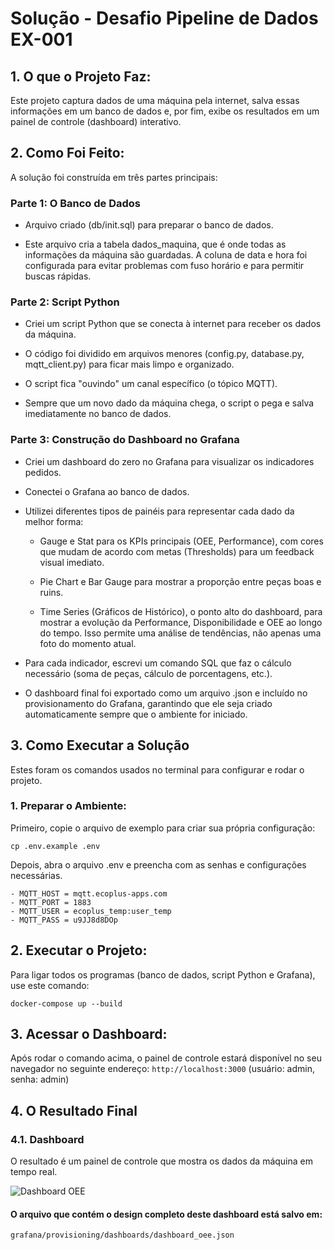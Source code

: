 # Solução - Desafio Pipeline de Dados EX-001

## 1. O que o Projeto Faz:
Este projeto captura dados de uma máquina pela internet, salva essas informações em um banco de dados e, por fim, exibe os resultados em um painel de controle (dashboard) interativo.

## 2. Como Foi Feito:
A solução foi construída em três partes principais:

### Parte 1: O Banco de Dados
- Arquivo criado (db/init.sql) para preparar o banco de dados.

- Este arquivo cria a tabela dados_maquina, que é onde todas as informações da máquina são guardadas. A coluna de data e hora foi configurada para evitar problemas com fuso horário e para permitir buscas rápidas.

### Parte 2: Script Python
- Criei um script Python que se conecta à internet para receber os dados da máquina.

- O código foi dividido em arquivos menores (config.py, database.py, mqtt_client.py) para ficar mais limpo e organizado.

- O script fica "ouvindo" um canal específico (o tópico MQTT).

- Sempre que um novo dado da máquina chega, o script o pega e salva imediatamente no banco de dados.

### Parte 3: Construção do Dashboard no Grafana
- Criei um dashboard do zero no Grafana para visualizar os indicadores pedidos.

- Conectei o Grafana ao banco de dados.

- Utilizei diferentes tipos de painéis para representar cada dado da melhor forma:
  - Gauge e Stat para os KPIs principais (OEE, Performance), com cores que mudam de acordo com metas (Thresholds) para um feedback visual imediato.

  - Pie Chart e Bar Gauge para mostrar a proporção entre peças boas e ruins.

  - Time Series (Gráficos de Histórico), o ponto alto do dashboard, para mostrar a evolução da Performance, Disponibilidade e OEE ao longo do tempo. Isso permite uma análise de tendências, não apenas uma foto do momento atual.

- Para cada indicador, escrevi um comando SQL que faz o cálculo necessário (soma de peças, cálculo de porcentagens, etc.).

- O dashboard final foi exportado como um arquivo .json e incluído no provisionamento do Grafana, garantindo que ele seja criado automaticamente sempre que o ambiente for iniciado.

## 3. Como Executar a Solução
Estes foram os comandos usados no terminal para configurar e rodar o projeto.

### 1. Preparar o Ambiente:

Primeiro, copie o arquivo de exemplo para criar sua própria configuração:
```
cp .env.example .env
```

Depois, abra o arquivo .env e preencha com as senhas e configurações necessárias.
```
- MQTT_HOST = mqtt.ecoplus-apps.com
- MQTT_PORT = 1883
- MQTT_USER = ecoplus_temp:user_temp
- MQTT_PASS = u9JJ8d8DOp
```

## 2. Executar o Projeto:
Para ligar todos os programas (banco de dados, script Python e Grafana), use este comando:
```
docker-compose up --build
```

## 3. Acessar o Dashboard:
Após rodar o comando acima, o painel de controle estará disponível no seu navegador no seguinte endereço:
```http://localhost:3000``` (usuário: admin, senha: admin)

## 4. O Resultado Final
### 4.1. Dashboard
O resultado é um painel de controle que mostra os dados da máquina em tempo real.

![Dashboard OEE](docs/dashboard.png)

#### O arquivo que contém o design completo deste dashboard está salvo em:
```grafana/provisioning/dashboards/dashboard_oee.json```
